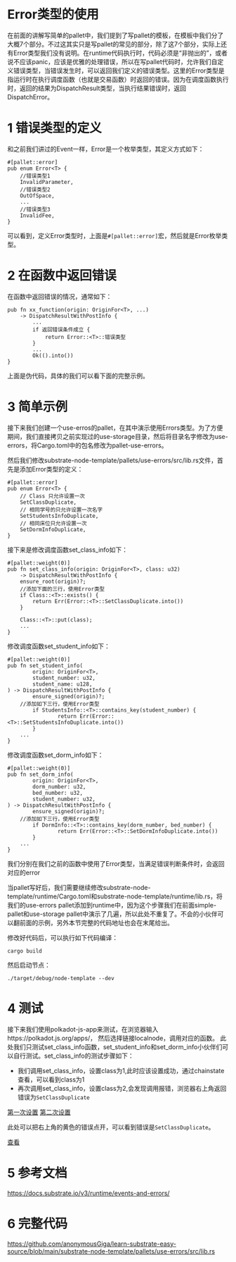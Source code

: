 # Error类型的使用

在前面的讲解写简单的pallet中，我们提到了写pallet的模板，在模板中我们分了大概7个部分。不过这其实只是写pallet的常见的部分，除了这7个部分，实际上还有Error类型我们没有说明。在runtime代码执行时，代码必须是“非抛出的”，或者说不应该panic，应该是优雅的处理错误，所以在写pallet代码时，允许我们自定义错误类型，当错误发生时，可以返回我们定义的错误类型。这里的Error类型是指运行时在执行调度函数（也就是交易函数）时返回的错误。因为在调度函数执行时，返回的结果为DispatchResult类型，当执行结果错误时，返回DispatchError。

# 1 错误类型的定义
和之前我们讲过的Event一样，Error是一个枚举类型，其定义方式如下：
```
#[pallet::error]
pub enum Error<T> {
    //错误类型1
    InvalidParameter,
    //错误类型2
    OutOfSpace,
    ...
    //错误类型3
    InvalidFee,
}
```
可以看到，定义Error类型时，上面是```#[pallet::error]```宏，然后就是Error枚举类型。

# 2 在函数中返回错误
在函数中返回错误的情况，通常如下：
```
pub fn xx_function(origin: OriginFor<T>, ...) 
    -> DispatchResultWithPostInfo {
		...
		if 返回错误条件成立 {
			return Error::<T>::错误类型
		}
		...
		Ok(().into())
}

```
上面是伪代码，具体的我们可以看下面的完整示例。

# 3 简单示例
接下来我们创建一个use-erros的pallet，在其中演示使用Errors类型。为了方便期间，我们直接拷贝之前实现过的use-storage目录，然后将目录名字修改为use-errors，将Cargo.toml中的包名修改为pallet-use-errors。

然后我们修改substrate-node-template/pallets/use-errors/src/lib.rs文件，首先是添加Error类型的定义：
```
#[pallet::error] 
pub enum Error<T> {
    // Class 只允许设置一次
    SetClassDuplicate,
    // 相同学号的只允许设置一次名字
    SetStudentsInfoDuplicate,
    // 相同床位只允许设置一次
    SetDormInfoDuplicate,
}
```
接下来是修改调度函数set_class_info如下：
```
#[pallet::weight(0)]
pub fn set_class_info(origin: OriginFor<T>, class: u32) 
	-> DispatchResultWithPostInfo {
    ensure_root(origin)?;
    //添加下面的三行，使用Error类型
    if Class::<T>::exists() {
        return Err(Error::<T>::SetClassDuplicate.into())
    }

    Class::<T>::put(class);
    ...			
}
```
修改调度函数set_student_info如下：
```
#[pallet::weight(0)]
pub fn set_student_info(
        origin: OriginFor<T>,
        student_number: u32,
        student_name: u128,
) -> DispatchResultWithPostInfo {
        ensure_signed(origin)?;
	//添加如下三行，使用Error类型
        if StudentsInfo::<T>::contains_key(student_number) {
                return Err(Error::<T>::SetStudentsInfoDuplicate.into())
        }
	...
}

```
修改调度函数set_dorm_info如下：
```
#[pallet::weight(0)]
pub fn set_dorm_info(
        origin: OriginFor<T>,
        dorm_number: u32,
        bed_number: u32,
        student_number: u32,
) -> DispatchResultWithPostInfo {
        ensure_signed(origin)?;
	//添加如下三行，使用Error类型
        if DormInfo::<T>::contains_key(dorm_number, bed_number) {
                return Err(Error::<T>::SetDormInfoDuplicate.into())
        }
	...
}

```
我们分别在我们之前的函数中使用了Error类型，当满足错误判断条件时，会返回对应的error

当pallet写好后，我们需要继续修改substrate-node-template/runtime/Cargo.toml和substrate-node-template/runtime/lib.rs，将我们的use-errors pallet添加到runtime中，因为这个步骤我们在前面simple-pallet和use-storage pallet中演示了几遍，所以此处不重复了。不会的小伙伴可以翻前面的示例，另外本节完整的代码地址也会在末尾给出。

修改好代码后，可以执行如下代码编译：
```
cargo build
```

然后启动节点：
```
./target/debug/node-template --dev
```

# 4 测试
接下来我们使用polkadot-js-app来测试，在浏览器输入https://polkadot.js.org/apps/， 然后选择链接localnode，调用对应的函数。
此处我们只测试set_class_info函数，set_student_info和set_dorm_info小伙伴们可以自行测试。set_class_info的测试步骤如下：
* 我们调用set_class_info，设置class为1,此时应该设置成功，通过chainstate查看，可以看到class为1
* 再次调用set_class_info，设置class为2,会发现调用报错，浏览器右上角返回错误为```SetClassDuplicate```

[第一次设置](./assets/第一次设置.PNG)
[第二次设置](./assets/第二次设置错误.PNG)

此处可以把右上角的黄色的错误点开，可以看到错误是```SetClassDuplicate```。

[查看](./assets/查询class.PNG)


# 5 参考文档

https://docs.substrate.io/v3/runtime/events-and-errors/

# 6 完整代码

https://github.com/anonymousGiga/learn-substrate-easy-source/blob/main/substrate-node-template/pallets/use-errors/src/lib.rs
